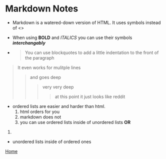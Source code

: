 # Markdown Notes

- Markdown is a watered-down version of HTML. It uses symbols instead of <>

- When using **BOLD** and *ITALICS* you can use their symbols **_interchangably_**

- > You can use blockquotes to add a little indentation to the front of the paragraph
> It even works for mulitple lines
> > and goes deep
> > > very very deep
> > > > at this point it just looks like reddit
- ordered lists are easier and harder than html. 
  1. html orders for you
  2. markdown does not
  3. you can use ordered lists inside of unordered lists
**OR**
1.
  - unordered lists inside of ordered ones

[Home](../README.md)